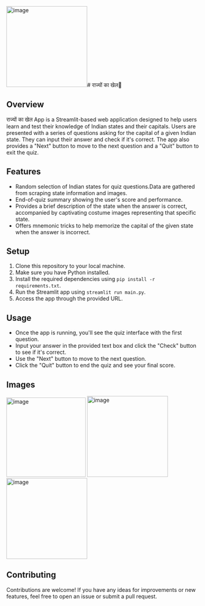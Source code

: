 <img width="211" alt="image" src="https://github.com/Div-develops/FlashCardsIndianState/assets/75534560/630b0255-efe4-4cf2-80a3-a4355373af67"># राज्यों का खेल🦚

## Overview
राज्यों का खेल App is a Streamlit-based web application designed to help users learn and test their knowledge of Indian states and their capitals. Users are presented with a series of questions asking for the capital of a given Indian state. They can input their answer and check if it's correct. The app also provides a "Next" button to move to the next question and a "Quit" button to exit the quiz.

## Features
- Random selection of Indian states for quiz questions.Data are gathered from scraping state information and images.
- End-of-quiz summary showing the user's score and performance.
- Provides a brief description of the state when the answer is correct, accompanied by captivating costume images representing that specific state.
- Offers mnemonic tricks to help memorize the capital of the given state when the answer is incorrect.

## Setup
1. Clone this repository to your local machine.
2. Make sure you have Python installed.
3. Install the required dependencies using `pip install -r requirements.txt`.
4. Run the Streamlit app using `streamlit run main.py`.
5. Access the app through the provided URL.

## Usage
- Once the app is running, you'll see the quiz interface with the first question.
- Input your answer in the provided text box and click the "Check" button to see if it's correct.
- Use the "Next" button to move to the next question.
- Click the "Quit" button to end the quiz and see your final score.

## Images
<img width="207" alt="image" src="https://github.com/Div-develops/FlashCardsIndianState/assets/75534560/b9e0735c-ec03-4bfa-8ab7-b47a68d71def">
<img width="211" alt="image" src="https://github.com/Div-develops/FlashCardsIndianState/assets/75534560/2f82145f-57e9-4dcf-b452-83285700f98e">
<img width="211" alt="image" src="https://github.com/Div-develops/FlashCardsIndianState/assets/75534560/6ed19c96-2075-4589-8bc7-cbb056df9f0e">

## Contributing
Contributions are welcome! If you have any ideas for improvements or new features, feel free to open an issue or submit a pull request.

